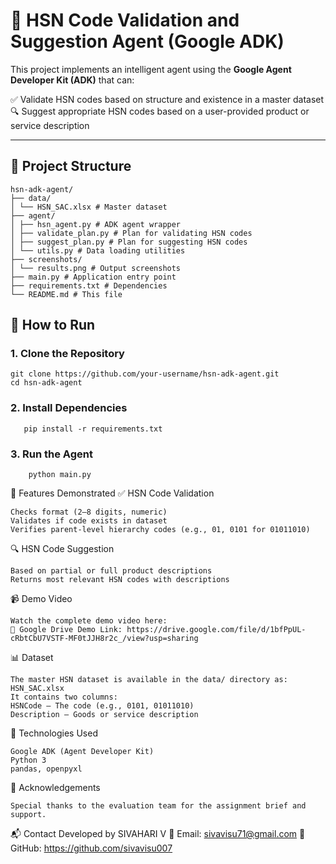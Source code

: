 # 🧠 HSN Code Validation and Suggestion Agent (Google ADK)

This project implements an intelligent agent using the **Google Agent Developer Kit (ADK)** that can:

✅ Validate HSN codes based on structure and existence in a master dataset  
🔍 Suggest appropriate HSN codes based on a user-provided product or service description

---

## 📁 Project Structure

    hsn-adk-agent/
    ├── data/
    │ └── HSN_SAC.xlsx # Master dataset
    ├── agent/
    │ ├── hsn_agent.py # ADK agent wrapper
    │ ├── validate_plan.py # Plan for validating HSN codes
    │ ├── suggest_plan.py # Plan for suggesting HSN codes
    │ └── utils.py # Data loading utilities
    ├── screenshots/
    │ └── results.png # Output screenshots
    ├── main.py # Application entry point
    ├── requirements.txt # Dependencies
    └── README.md # This file

## 🚀 How to Run

### 1. Clone the Repository

    git clone https://github.com/your-username/hsn-adk-agent.git
    cd hsn-adk-agent
### 2. Install Dependencies

       pip install -r requirements.txt
### 3. Run the Agent

        python main.py
   
🧪 Features Demonstrated
✅ HSN Code Validation

    Checks format (2–8 digits, numeric)
    Validates if code exists in dataset
    Verifies parent-level hierarchy codes (e.g., 01, 0101 for 01011010)

🔍 HSN Code Suggestion

    Based on partial or full product descriptions
    Returns most relevant HSN codes with descriptions

📹 Demo Video

    Watch the complete demo video here:
    📎 Google Drive Demo Link: https://drive.google.com/file/d/1bfPpUL-cRbtCbU7VSTF-MF0tJJH8r2c_/view?usp=sharing

📊 Dataset
    
    The master HSN dataset is available in the data/ directory as: HSN_SAC.xlsx
    It contains two columns:
    HSNCode – The code (e.g., 0101, 01011010)
    Description – Goods or service description

🧠 Technologies Used

    Google ADK (Agent Developer Kit)
    Python 3
    pandas, openpyxl

🙌 Acknowledgements

    Special thanks to the evaluation team for the assignment brief and support.

📬 Contact
Developed by SIVAHARI V
📧 Email: sivavisu71@gmail.com
🔗 GitHub: https://github.com/sivavisu007
